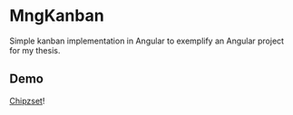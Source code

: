 # MngKanban

Simple kanban implementation in Angular to exemplify an Angular project for my thesis.

## Demo

[Chipzset](https://chipzset.firebaseapp.com/)!
